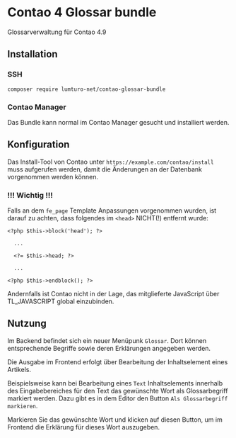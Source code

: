 # Contao 4 Glossar bundle
Glossarverwaltung für Contao 4.9

## Installation
### SSH
`composer require lumturo-net/contao-glossar-bundle`

### Contao Manager
Das Bundle kann normal im Contao Manager gesucht und installiert werden.

## Konfiguration

Das Install-Tool von Contao unter `https://example.com/contao/install` muss aufgerufen werden,
damit die Änderungen an der Datenbank vorgenommen werden können.

### !!! Wichtig !!!
Falls an dem `fe_page` Template Anpassungen vorgenommen wurden,
ist darauf zu achten, dass folgendes im `<head>` NICHT(!) entfernt
wurde:

```
<?php $this->block('head'); ?>

  ...
  
  <?= $this->head; ?>
  
  ...
  
<?php $this->endblock(); ?>
```

Andernfalls ist Contao nicht in der Lage, das mitglieferte JavaScript über TL_JAVASCRIPT global einzubinden.

## Nutzung

Im Backend befindet sich ein neuer Menüpunk `Glossar`. Dort können entsprechende Begriffe sowie
deren Erklärungen angegeben werden.

Die Ausgabe im Frontend erfolgt über Bearbeitung der Inhaltselement eines Artikels.

Beispielsweise
kann bei Bearbeitung eines `Text` Inhaltselements innerhalb des Eingabebereiches für den Text das gewünschte
Wort als Glossarbegriff markiert werden. Dazu gibt es in dem Editor den Button `Als Glossarbegriff markieren`.

Markieren Sie das gewünschte Wort und klicken auf diesen Button, um im Frontend die Erklärung für dieses Wort
auszugeben. 